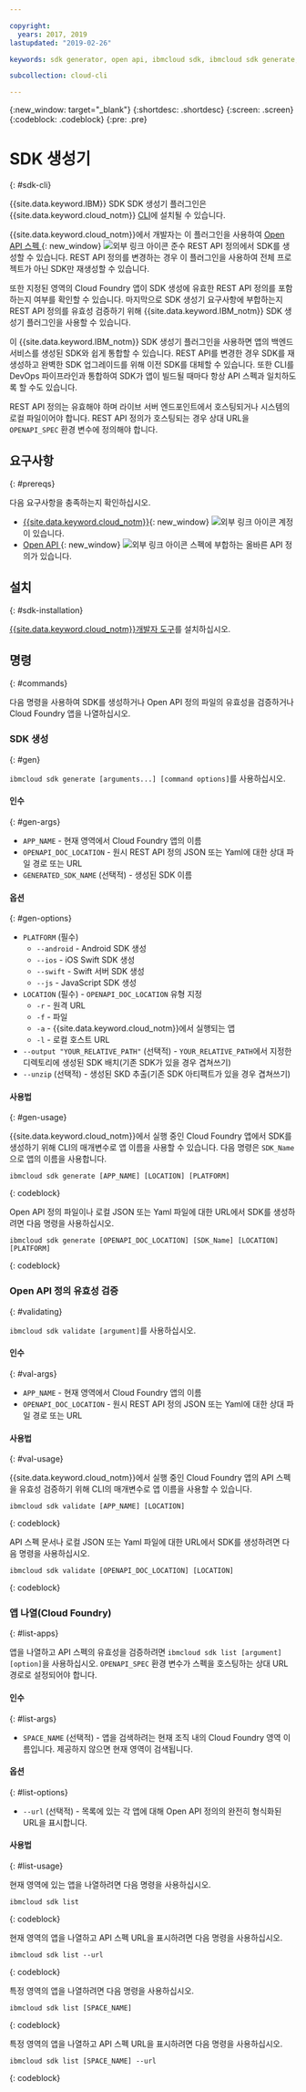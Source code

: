 ```yaml
---

copyright:
  years: 2017, 2019
lastupdated: "2019-02-26"

keywords: sdk generator, open api, ibmcloud sdk, ibmcloud sdk generate, generate, sdk validate, sdk list, cloud foundry, rest api 

subcollection: cloud-cli

---
```


{:new_window: target="_blank"}
{:shortdesc: .shortdesc}
{:screen: .screen}
{:codeblock: .codeblock}
{:pre: .pre}

# SDK 생성기
{: #sdk-cli}

{{site.data.keyword.IBM}} SDK SDK 생성기 플러그인은 {{site.data.keyword.cloud_notm}} [CLI](/docs/cli?topic=cloud-cli-ibmcloud-cli#ibmcloud-cli)에 설치될 수 있습니다.

{{site.data.keyword.cloud_notm}}에서 개발자는 이 플러그인을 사용하여 [Open API 스펙 ](https://www.openapis.org/){: new_window} ![외부 링크 아이콘](../../icons/launch-glyph.svg "외부 링크 아이콘") 준수 REST API 정의에서 SDK를 생성할 수 있습니다. REST API 정의를 변경하는 경우 이 플러그인을 사용하여 전체 프로젝트가 아닌 SDK만 재생성할 수 있습니다.

또한 지정된 영역의 Cloud Foundry 앱이 SDK 생성에 유효한 REST API 정의를 포함하는지 여부를 확인할 수 있습니다. 마지막으로 SDK 생성기 요구사항에 부합하는지 REST API 정의를 유효성 검증하기 위해 {{site.data.keyword.IBM_notm}} SDK 생성기 플러그인을 사용할 수 있습니다.

이 {{site.data.keyword.IBM_notm}} SDK 생성기 플러그인을 사용하면 앱의 백엔드 서비스를 생성된 SDK와 쉽게 통합할 수 있습니다. REST API를 변경한 경우 SDK를 재생성하고 완벽한 SDK 업그레이드를 위해 이전 SDK를 대체할 수 있습니다. 또한 CLI를 DevOps 파이프라인과 통합하여 SDK가 앱이 빌드될 때마다 항상 API 스펙과 일치하도록 할 수도 있습니다.

REST API 정의는 유효해야 하며 라이브 서버 엔드포인트에서 호스팅되거나 시스템의 로컬 파일이어야 합니다. REST API 정의가 호스팅되는 경우 상대 URL을 `OPENAPI_SPEC` 환경 변수에 정의해야 합니다.

## 요구사항
{: #prereqs}

다음 요구사항을 충족하는지 확인하십시오.

* [{{site.data.keyword.cloud_notm}}](https://{DomainName}){: new_window} ![외부 링크 아이콘](../../icons/launch-glyph.svg "외부 링크 아이콘") 계정이 있습니다.
* [Open API ](https://www.openapis.org/){: new_window} ![외부 링크 아이콘](../../icons/launch-glyph.svg "외부 링크 아이콘") 스펙에 부합하는 올바른 API 정의가 있습니다.

## 설치
{: #sdk-installation}

[{{site.data.keyword.cloud_notm}}개발자 도구](/docs/cli?topic=cloud-cli-ibmcloud-cli#ibmcloud-cli)를 설치하십시오.

## 명령
{: #commands}

다음 명령을 사용하여 SDK를 생성하거나 Open API 정의 파일의 유효성을 검증하거나 Cloud Foundry 앱을 나열하십시오.

### SDK 생성
{: #gen}

`ibmcloud sdk generate [arguments...] [command options]`를 사용하십시오.

#### 인수
{: #gen-args}

* `APP_NAME` - 현재 영역에서 Cloud Foundry 앱의 이름
* `OPENAPI_DOC_LOCATION` - 원시 REST API 정의 JSON 또는 Yaml에 대한 상대 파일 경로 또는 URL
* `GENERATED_SDK_NAME` (선택적) - 생성된 SDK 이름


#### 옵션
{: #gen-options}

* `PLATFORM` (필수)
   * `--android` - Android SDK 생성
   * `--ios` - iOS Swift SDK 생성
   * `--swift` - Swift 서버 SDK 생성
   * `--js` - JavaScript SDK 생성
* `LOCATION` (필수) - `OPENAPI_DOC_LOCATION` 유형 지정
   * `-r` - 원격 URL
   * `-f` - 파일
   * `-a` - {{site.data.keyword.cloud_notm}}에서 실행되는 앱
   * `-l` - 로컬 호스트 URL
* `--output "YOUR_RELATIVE_PATH"` (선택적) - `YOUR_RELATIVE_PATH`에서 지정한 디렉토리에 생성된 SDK 배치(기존 SDK가 있을 경우 겹쳐쓰기)
* `--unzip` (선택적) - 생성된 SKD 추출(기존 SDK 아티팩트가 있을 경우 겹쳐쓰기)


####  사용법
{: #gen-usage}

{{site.data.keyword.cloud_notm}}에서 실행 중인 Cloud Foundry 앱에서 SDK를 생성하기 위해 CLI의 매개변수로 앱 이름을 사용할 수 있습니다. 다음 명령은 `SDK_Name`으로 앱의 이름을 사용합니다.

```
ibmcloud sdk generate [APP_NAME] [LOCATION] [PLATFORM]
```
{: codeblock}

Open API 정의 파일이나 로컬 JSON 또는 Yaml 파일에 대한 URL에서 SDK를 생성하려면 다음 명령을 사용하십시오.

```
ibmcloud sdk generate [OPENAPI_DOC_LOCATION] [SDK_Name] [LOCATION] [PLATFORM]
```
{: codeblock}


### Open API 정의 유효성 검증
{: #validating}

`ibmcloud sdk validate [argument]`를 사용하십시오.


#### 인수
{: #val-args}

* `APP_NAME` - 현재 영역에서 Cloud Foundry 앱의 이름
* `OPENAPI_DOC_LOCATION` - 원시 REST API 정의 JSON 또는 Yaml에 대한 상대 파일 경로 또는 URL


####  사용법
{: #val-usage}

{{site.data.keyword.cloud_notm}}에서 실행 중인 Cloud Foundry 앱의 API 스펙을 유효성 검증하기 위해 CLI의 매개변수로 앱 이름을 사용할 수 있습니다.

```
ibmcloud sdk validate [APP_NAME] [LOCATION]
```
{: codeblock}

API 스펙 문서나 로컬 JSON 또는 Yaml 파일에 대한 URL에서 SDK를 생성하려면 다음 명령을 사용하십시오.

```
ibmcloud sdk validate [OPENAPI_DOC_LOCATION] [LOCATION]
```
{: codeblock}



### 앱 나열(Cloud Foundry)
{: #list-apps}

앱을 나열하고 API 스펙의 유효성을 검증하려면 `ibmcloud sdk list [argument] [option]`을 사용하십시오. `OPENAPI_SPEC` 환경 변수가 스펙을 호스팅하는 상대 URL 경로로 설정되어야 합니다.


#### 인수
{: #list-args}

* `SPACE_NAME` (선택적) - 앱을 검색하려는 현재 조직 내의 Cloud Foundry 영역 이름입니다. 제공하지 않으면 현재 영역이 검색됩니다.


#### 옵션
{: #list-options}

* `--url` (선택적) - 목록에 있는 각 앱에 대해 Open API 정의의 완전히 형식화된 URL을 표시합니다.


####  사용법
{: #list-usage}

현재 영역에 있는 앱을 나열하려면 다음 명령을 사용하십시오.

```
ibmcloud sdk list
```
{: codeblock}

현재 영역의 앱을 나열하고 API 스펙 URL을 표시하려면 다음 명령을 사용하십시오.

```
ibmcloud sdk list --url
```
{: codeblock}

특정 영역의 앱을 나열하려면 다음 명령을 사용하십시오.

```
ibmcloud sdk list [SPACE_NAME]
```
{: codeblock}

특정 영역의 앱을 나열하고 API 스펙 URL을 표시하려면 다음 명령을 사용하십시오.

```
ibmcloud sdk list [SPACE_NAME] --url
```
{: codeblock}
